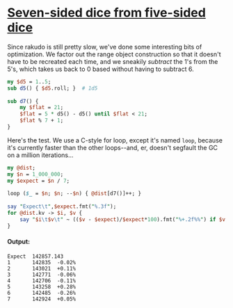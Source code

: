 [1]: http://rosettacode.org/wiki/Seven-sided_dice_from_five-sided_dice

# [Seven-sided dice from five-sided dice][1]

Since rakudo is still pretty slow, we've done some interesting bits of optimization.
We factor out the range object construction so that it doesn't have to be recreated each time, and we sneakily <em>subtract</em> the 1's from the 5's, which takes us back to 0 based without having to subtract 6.

```perl
my $d5 = 1..5;
sub d5() { $d5.roll; }  # 1d5
 
sub d7() {
    my $flat = 21;
    $flat = 5 * d5() - d5() until $flat < 21;
    $flat % 7 + 1;
}
```


Here's the test. We use a C-style for loop, except it's named `loop`, because it's currently faster than the other loops--and, er, doesn't segfault the GC on a million iterations...

```perl
my @dist;
my $n = 1_000_000;
my $expect = $n / 7;
 
loop ($_ = $n; $n; --$n) { @dist[d7()]++; }
 
say "Expect\t",$expect.fmt("%.3f");
for @dist.kv -> $i, $v {
    say "$i\t$v\t" ~ (($v - $expect)/$expect*100).fmt("%+.2f%%") if $v;
}
```

#### Output:
```
Expect  142857.143
1       142835  -0.02%
2       143021  +0.11%
3       142771  -0.06%
4       142706  -0.11%
5       143258  +0.28%
6       142485  -0.26%
7       142924  +0.05%
```